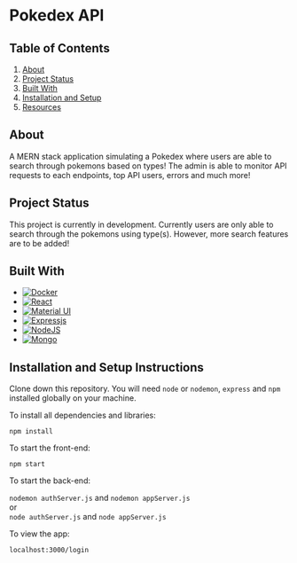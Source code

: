 # Pokedex API

## Table of Contents

<ol>
  <li><a href="#about">About</a></li>
  <li><a href="#project-status">Project Status</a></li>
  <li><a href="#built-with">Built With</a></li>
  <li><a href="#installation-and-setup-instructions">Installation and Setup</a></li>
  <li><a href=#useful-resources>Resources</a></li>
</ol>

## About
A MERN stack application simulating a Pokedex where users are able to search through pokemons based on types! The admin is able to monitor API requests to each endpoints, top API users, errors and much more!

## Project Status

This project is currently in development. Currently users are only able to search through the pokemons using type(s). However, more search features are to be added!

## Built With

- [![Docker][docker.dev]][docker-url]
- [![React][react.js]][react-url]
- [![Material UI][materialui]][materialui-url]
- [![Expressjs][expressjs]][express-url]
- [![NodeJS][nodejs]][node-url]
- [![Mongo][mongo]][mongo-url]

## Installation and Setup Instructions


Clone down this repository. You will need `node` or `nodemon`, `express` and `npm` installed globally on your machine.  

To install all dependencies and libraries:

`npm install`  

To start the front-end:

`npm start`  

To start the back-end:

`nodemon authServer.js` and `nodemon appServer.js`
</br> or </br>
`node authServer.js` and `node appServer.js`

To view the app:

`localhost:3000/login`  


<!-- MARKDOWN LINKS & IMAGES -->

[react.js]: https://img.shields.io/badge/React-20232A?style=for-the-badge&logo=react&logoColor=61DAFB
[react-url]: https://reactjs.org/

[materialui]: https://img.shields.io/badge/Material_UI-4834d4?style=for-the-badge&logo=mui&logoColor=white
[materialui-url]: https://mui.com/

[docker.dev]: https://img.shields.io/badge/DOCKER-3498db?style=for-the-badge&logo=docker&logoColor=white
[docker-url]: https://www.docker.com/

[expressjs]: https://img.shields.io/badge/Express-f9ca24?style=for-the-badge&logo=express&logoColor=black
[express-url]: https://expressjs.com/

[mongo-url]: https://www.mongodb.com/home
[mongo]: https://img.shields.io/badge/MongoDB-%234ea94b.svg?style=for-the-badge&logo=mongodb&logoColor=white

[nodejs]: https://img.shields.io/badge/node.js-6DA55F?style=for-the-badge&logo=node.js&logoColor=white
[node-url]: https://nodejs.dev/en/
